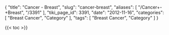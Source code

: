 {
    "title": "Cancer - Breast",
    "slug": "cancer-breast",
    "aliases": [
        "/Cancer+-+Breast",
        "/3391"
    ],
    "tiki_page_id": 3391,
    "date": "2012-11-16",
    "categories": [
        "Breast Cancer",
        "Category"
    ],
    "tags": [
        "Breast Cancer",
        "Category"
    ]
}


{{< toc >}}
